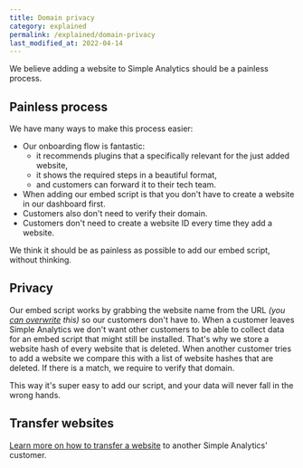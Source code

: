 ```yaml
---
title: Domain privacy
category: explained
permalink: /explained/domain-privacy
last_modified_at: 2022-04-14
---
```


We believe adding a website to Simple Analytics should be a painless process.

## Painless process

We have many ways to make this process easier:

- Our onboarding flow is fantastic:
  - it recommends plugins that a specifically relevant for the just added website,
  - it shows the required steps in a beautiful format,
  - and customers can forward it to their tech team.
- When adding our embed script is that you don't have to create a website in our dashboard first.
- Customers also don't need to verify their domain.
- Customers don't need to create a website ID every time they add a website.

We think it should be as painless as possible to add our embed script, without thinking.

## Privacy

Our embed script works by grabbing the website name from the URL _(you [can overwrite](/overwrite-domain-name) this)_ so our customers don't have to. When a customer leaves Simple Analytics we don't want other customers to be able to collect data for an embed script that might still be installed. That's why we store a website hash of every website that is deleted. When another customer tries to add a website we compare this with a list of website hashes that are deleted. If there is a match, we require to verify that domain.

This way it's super easy to add our script, and your data will never fall in the wrong hands.

## Transfer websites

[Learn more on how to transfer a website](/transfer-websites) to another Simple Analytics' customer.

